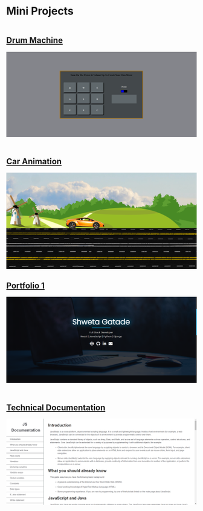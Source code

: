 # **Mini Projects**

<!-- # Drum Machine
![Drum Machine Image](./Projects/Drum-Machine.png)

# Car Animation
![Car Animation Image](./Projects/Car-Animation.png)

# Portfolio 1
![Portfolio Template Image](./Projects/Portfolio-1.png)

# Technical Documentation
![Technical Documentation Image](./Projects/Technical-Documentation.png) -->

<div style="display: flex; flex-wrap: wrap; gap: 20px;">
    <div style="flex: 1; min-width: 300px;">
        <h2><a href="https://github.com/shwet20/mini-projects.git">Drum Machine</a></h2>
        <img src="./Projects/Drum-Machine.png" alt="Drum Machine Image" style="width: 100%; height: auto;">
    </div>
    <div style="flex: 1; min-width: 300px;">
        <h2><a href="https://github.com/shwet20/mini-projects.git">Car Animation</a></h2>
        <img src="./Projects/Car-Animation.png" alt="Car Animation Image" style="width: 100%; height: auto;">
    </div>
</div>

<div style="display: flex; flex-wrap: wrap; gap: 20px;">
    <div style="flex: 1; min-width: 300px;">
        <h2><a href="https://github.com/shwet20/mini-projects.git">Portfolio 1</a></h2>
        <img src="./Projects/Portfolio-1.png" alt="Portfolio Template Image" style="width: 100%; height: auto;">
    </div>
    <div style="flex: 1; min-width: 300px;">
        <h2><a href="https://github.com/shwet20/mini-projects.git">Technical Documentation</a></h2>
        <img src="./Projects/Technical-Documentation.png" alt="Technical Documentation Image" style="width: 100%; height: auto;">
    </div>
</div>

